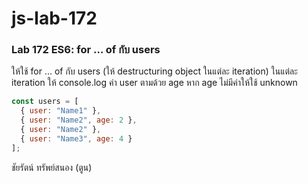 # js-lab-172
### Lab 172 ES6: for … of กับ users
ให้ใช้ for … of กับ users (ให้ destructuring object ในแต่ละ iteration) ในแต่ละ iteration ให้ console.log ค่า user ตามด้วย age หาก age ไม่มีค่าให้ใช้ unknown

```JavaScript
const users = [
  { user: "Name1" },
  { user: "Name2", age: 2 },
  { user: "Name2" },
  { user: "Name3", age: 4 }
];
```
ชัยรัตน์ ทรัพย์สนอง (ตูน)
